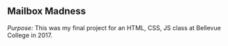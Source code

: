 ## Mailbox Madness

_Purpose:_ This was my final project for an HTML, CSS, JS class at Bellevue College in 2017.
